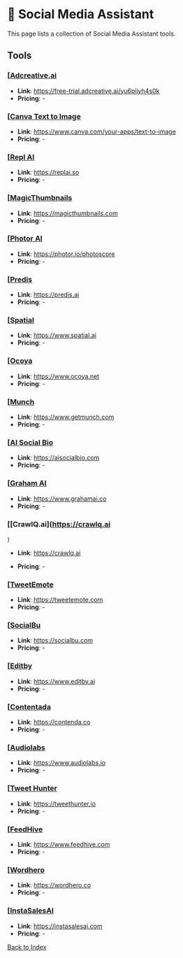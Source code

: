 # 🍒 Social Media Assistant

This page lists a collection of Social Media Assistant tools.

## Tools

### [[Adcreative.ai](https://free-trial.adcreative.ai/yu6pljyh4s0k)
 
- **Link**: https://free-trial.adcreative.ai/yu6pljyh4s0k
- **Pricing**: -

### [[Canva Text to Image](https://www.canva.com/your-apps/text-to-image)
 
- **Link**: https://www.canva.com/your-apps/text-to-image
- **Pricing**: -

### [[Repl AI](https://replai.so)
 
- **Link**: https://replai.so
- **Pricing**: -

### [[MagicThumbnails](https://magicthumbnails.com)
 
- **Link**: https://magicthumbnails.com
- **Pricing**: -

### [[Photor AI](https://photor.io/photoscore)
 
- **Link**: https://photor.io/photoscore
- **Pricing**: -

### [[Predis](https://predis.ai)
 
- **Link**: https://predis.ai
- **Pricing**: -

### [[Spatial](https://www.spatial.ai)
 
- **Link**: https://www.spatial.ai
- **Pricing**: -

### [[Ocoya](https://www.ocoya.net)
 
- **Link**: https://www.ocoya.net
- **Pricing**: -

### [[Munch](https://www.getmunch.com)
 
- **Link**: https://www.getmunch.com
- **Pricing**: -

### [[AI Social Bio](https://aisocialbio.com)
 
- **Link**: https://aisocialbio.com
- **Pricing**: -

### [[Graham AI](https://www.grahamai.co)
 
- **Link**: https://www.grahamai.co
- **Pricing**: -

### [[CrawlQ.ai](https://crawlq.ai
)
 
- **Link**: https://crawlq.ai

- **Pricing**: -

### [[TweetEmote](https://tweetemote.com)
 
- **Link**: https://tweetemote.com
- **Pricing**: -

### [[SocialBu](https://socialbu.com)
 
- **Link**: https://socialbu.com
- **Pricing**: -

### [[Editby](https://www.editby.ai)
 
- **Link**: https://www.editby.ai
- **Pricing**: -

### [[Contentada](https://contenda.co)
 
- **Link**: https://contenda.co
- **Pricing**: -

### [[Audiolabs](https://www.audiolabs.io)
 
- **Link**: https://www.audiolabs.io
- **Pricing**: -

### [[Tweet Hunter](https://tweethunter.io)
 
- **Link**: https://tweethunter.io
- **Pricing**: -

### [[FeedHive](https://www.feedhive.com)
 
- **Link**: https://www.feedhive.com
- **Pricing**: -

### [[Wordhero](https://wordhero.co)
 
- **Link**: https://wordhero.co
- **Pricing**: -

### [[InstaSalesAI](https://instasalesai.com)
 
- **Link**: https://instasalesai.com
- **Pricing**: -


[Back to Index](../README.MD)
